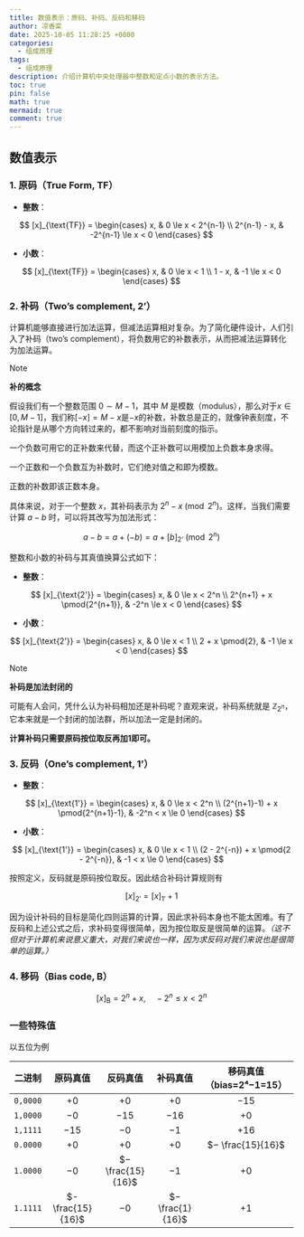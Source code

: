 ```yaml
---
title: 数值表示：原码、补码、反码和移码
author: 凉香栾
date: 2025-10-05 11:28:25 +0800
categories:
  - 组成原理
tags:
  - 组成原理
description: 介绍计算机中央处理器中整数和定点小数的表示方法。
toc: true
pin: false
math: true
mermaid: true
comment: true
---
```


## 数值表示

### 1. 原码（True Form, TF）

* **整数**：

$$
[x]_{\text{TF}} =
\begin{cases}
x, & 0 \le x < 2^{n-1} \\
2^{n-1} - x, & -2^{n-1} \le x < 0
\end{cases}
$$


* **小数**：

$$
[x]_{\text{TF}} =
\begin{cases}
x, & 0 \le x < 1 \\
1 - x, & -1 \le x < 0
\end{cases}
$$

### 2. 补码（Two’s complement, 2’）

计算机能够直接进行加法运算，但减法运算相对复杂。为了简化硬件设计，人们引入了补码（two’s complement），将负数用它的补数表示，从而把减法运算转化为加法运算。

> [!NOTE]
> **补的概念**
> 
> 假设我们有一个整数范围 $0 \sim M-1$，其中 $M$ 是模数（modulus），那么对于$x \in [0, M-1]$，我们称$[-x] = M - x$是$-x$的补数，补数总是正的，就像钟表刻度，不论指针是从哪个方向转过来的，都不影响对当前刻度的指示。
> 
> 一个负数可用它的正补数来代替，而这个正补数可以用模加上负数本身求得。
> 
> 一个正数和一个负数互为补数时，它们绝对值之和即为模数。
> 
> 正数的补数即该正数本身。

具体来说，对于一个整数 $x$，其补码表示为 $2^n - x \pmod {2^n}$。这样，当我们需要计算 $a - b$ 时，可以将其改写为加法形式：

$$
a - b = a + (-b) = a + [b]_\text{2’} \pmod{2^n}
$$

整数和小数的补码与其真值换算公式如下：

* **整数**：

$$
[x]_{\text{2'}} =
\begin{cases}
x, & 0 \le x < 2^n \\
2^{n+1} + x \pmod{2^{n+1}}, & -2^n \le x < 0
\end{cases}
$$

* **小数**：

$$
[x]_{\text{2'}} =
\begin{cases}
x, & 0 \le x < 1 \\
2 + x \pmod{2}, & -1 \le x < 0
\end{cases}
$$


> [!NOTE]
> **补码是加法封闭的**
> 
> 可能有人会问，凭什么认为补码相加还是补码呢？直观来说，补码系统就是 $\mathbb{Z}_{2^n}$，它本来就是一个封闭的加法群，所以加法一定是封闭的。

**计算补码只需要原码按位取反再加$1$即可。**

### 3. 反码（One’s complement, 1’）

* **整数**：

$$
[x]_{\text{1'}} =
\begin{cases}
x, & 0 \le x < 2^n \\
(2^{n+1}-1) + x \pmod{2^{n+1}-1}, & -2^n < x \le 0
\end{cases}
$$

* **小数**：

$$
[x]_{\text{1'}} =
\begin{cases}
x, & 0 \le x < 1 \\
(2 - 2^{-n}) + x \pmod{2 - 2^{-n}}, & -1 < x \le 0
\end{cases}
$$

按照定义，反码就是原码按位取反。因此结合补码计算规则有

$$
[x]_{2'} = [x]_{1'} + 1
$$

因为设计补码的目标是简化四则运算的计算，因此求补码本身也不能太困难。有了反码和上述公式之后，求补码变得很简单，因为按位取反是很简单的运算。*（这不但对于计算机来说意义重大，对我们来说也一样，因为求反码对我们来说也是很简单的运算。）*


### 4. 移码（Bias code, B）

$$
[x]_{\text{B}} = 2^n + x, \quad -2^n \le x < 2^n
$$


### 一些特殊值
以五位为例

|   二进制    |       原码真值       |       反码真值        |       补码真值       | 移码真值（bias=2⁴−1=15） |
| :------: | :--------------: | :---------------: | :--------------: | :----------------: |
| `0,0000` |       $+0$       |       $+0$        |       $+0$       |       $−15$        |
| `1,0000` |       $−0$       |       $−15$       |      $−16$       |        $+0$        |
| `1,1111` |      $−15$       |       $−0$        |       $−1$       |       $+16$        |
| `0.0000` |       $+0$       |       $+0$        |       $+0$       | $− \frac{15}{16}$  |
| `1.0000` |       $−0$       | $− \frac{15}{16}$ |       $−1$       |        $+0$        |
| `1.1111` | $-\frac{15}{16}$ |       $−0$        | $− \frac{1}{16}$ |        $+1$        |


